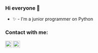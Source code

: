 ### Hi everyone 🌴
- ✨ - I'm a junior programmer on Python

### Contact with me:

<img align="left" alt="reaxtry_ | Instagram" width="22px" src="https://cdn.jsdelivr.net/npm/simple-icons@v3/icons/instagram.svg" />
<img align="left" alt="calmateamigo | Telegram" width="22px" src="https://cdn.jsdelivr.net/npm/simple-icons@v3/icons/telegram.svg" />

<br />
